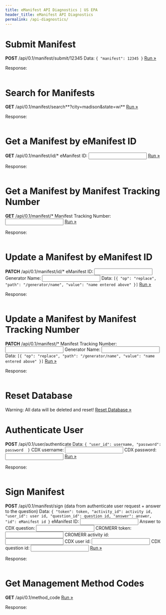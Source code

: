 ```yaml
---
title: eManifest API Diagnostics | US EPA
header_title: eManifest API Diagnostics
permalink: /api-diagnostics/
---
```


# Submit Manifest

**POST** /api/0.1/manifest/submit/12345
Data: `{ "manifest": 12345 }`
<a href="javascript:submitManifest();">Run »</a>

Response:
<pre><code id="submit-manifest-response"></code></pre>

# Search for Manifests

**GET** /api/0.1/manifest/search**?city=madison&state=wi**
<a href="javascript:searchManifest();">Run »</a>

Response:
<pre><code id="search-manifest-response"></code></pre>

# Get a Manifest by eManifest ID

**GET** /api/0.1/manifest/id/*
<label for="manifest_id">eManifest ID: <input id="manifest_id"></label>
<a href="javascript:getManifest();">Run »</a>

Response:
<pre><code id="get-manifest-response"></code></pre>

# Get a Manifest by Manifest Tracking Number

**GET** /api/0.1/manifest/*
<label for="get_manifest_tracking_number">Manifest Tracking Number: <input id="get_manifest_tracking_number"></label>
<a href="javascript:getManifestByTrackingNumber();">Run »</a>

Response:
<pre><code id="get-manifest-tracking-number-response"></code></pre>

# Update a Manifest by eManifest ID

**PATCH** /api/0.1/manifest/id/*
<label for="update_manifest_id">eManifest ID: <input id="update_manifest_id"></label>
<label for="update_manifest_generator_name">Generator Name: <input id="update_manifest_generator_name"></label>
Data: `[{ "op": "replace", "path": "/generator/name", "value": "name entered above" }]`
<a href="javascript:updateManifest();">Run »</a>

Response:
<pre><code id="update-manifest-response"></code></pre>

# Update a Manifest by Manifest Tracking Number

**PATCH** /api/0.1/manifest/*
<label for="update_manifest_tracking_number">Manifest Tracking Number: <input id="update_manifest_tracking_number"></label>
<label for="update_manifest_tracking_number_generator_name">Generator Name: <input id="update_manifest_tracking_number_generator_name"></label>
Data: `[{ "op": "replace", "path": "/generator/name", "value": "name entered above" }]`
<a href="javascript:updateManifestByTrackingNumber();">Run »</a>

Response:
<pre><code id="update-manifest-tracking-number-response"></code></pre>

# Reset Database

Warning: All data will be deleted and reset!
<a href="javascript:resetDatabase();">Reset Database »</a>

# Authenticate User

**POST** /api/0.1/user/authenticate
Data: `{ "user_id": username, "password": password  }`
<label for="username">CDX username: <input id="username"></label>
<label for="password">CDX password: <input type="password" id="password"></label>
<a href="javascript:authenticateUser();">Run »</a>

Response:
<pre><code id="authenticate-user-response"></code></pre>

# Sign Manifest

**POST** /api/0.1/manifest/sign
(data from authenticate user request + answer to the question)
Data: `{ "token": token, "activity_id": activity id, "user_id": user id,
"question_id": question id, "answer": answer, "id": eManifest id }`
<label for="sign_manifest_id">eManifest ID: <input id="sign_manifest_id"></label>
<label for="answer">Answer to CDX question: <input type="password" id="answer"></label>
<label for="token">CROMERR token: <input id="token"></label>
<label for="activity_id">CROMERR activity id: <input id="activity_id"></label>
<label for="user_id">CDX user id: <input id="user_id"></label>
<label for="question_id">CDX question id: <input id="question_id"></label>
<a href="javascript:signManifest();">Run »</a>

Response:
<pre><code id="sign-manifest-response"></code></pre>

# Get Management Method Codes

**GET** /api/0.1/method_code
<a href="javascript:getMethodCodes();">Run »</a>

Response:
<pre><code id="get-method-codes-response"></code></pre>


<script>
  
  function prettyJson(data) {
    return JSON.stringify(data, null, 2);
  }

  var showSuccessfulResponse = function(nodeSelector) {
    return function(data, textStatus, xhr) {
      var res = xhr.status + " " + xhr.statusText;
      res += "\n" + prettyJson(data);
      $(nodeSelector).text(res);
    };
  };

  var showFailureResponse = function(nodeSelector) {
    return function(xhr, textStatus, error) {
      var res = xhr.status + " " + xhr.statusText;
      $(nodeSelector).text(res);
    };
  };
  
  function submitManifest() {
    $.ajax({
      type: 'POST',
      url: '/api/0.1/manifest/submit/12345',
      data: '{ "manifest": 12345 }'
    })
    .done(showSuccessfulResponse('#submit-manifest-response'))
    .fail(showFailureResponse('#submit-manifest-response'));
  };
  
  function searchManifest() {
    $.ajax({
      type: 'GET',
      url: '/api/0.1/manifest/search?city=madison&state=wi',
    })
    .done(showSuccessfulResponse('#search-manifest-response'))
    .fail(showFailureResponse('#search-manifest-response'));
  };
  
  function resetDatabase() {
    /*$.get('/reset', function(data) {
      alert(data);
    });*/
  };

  function authenticateUser() {
    var username = $("#username").val();
    var password = $("#password").val();
    
    $.ajax({
      type: 'POST',
      url: '/api/0.1/user/authenticate',
      contentType: 'application/json',
      data: JSON.stringify({ "user_id": username, "password": password })
    })
    .done(function(data, textStatus, xhr) {
      var res = xhr.status + " " + xhr.statusText;
      res += "\n" + prettyJson(data);
      $('#authenticate-user-response').text(res);
      $('#user_id').val(data["user_id"]);
      $('#token').val(data["token"]);
      $('#activity_id').val(data["activity_id"]);
      $('#question_id').val(data["question"]["question_id"]);
      $('#answer').val("");
    })
    .fail(showFailureResponse('#authenticate-user-response'));
  };

  function signManifest() {
    var manifest_id = $("#sign_manifest_id").val();
    var token = $("#token").val();
    var activity_id = $("#activity_id").val();
    var user_id = $("#user_id").val();
    var question_id = $("#question_id").val();
    var answer = $("#answer").val();
    
    $.ajax({
      type: 'POST',
      url: '/api/0.1/manifest/sign',
      contentType: 'application/json',
      data: JSON.stringify({ "id": manifest_id, "token": token,
            "activity_id": activity_id, "user_id": user_id,
            "question_id": question_id, "answer": answer })
    })
    .done(showSuccessfulResponse('#sign-manifest-response'))
    .fail(showFailureResponse('#sign-manifest-response'));
  };
  
  function getManifest() {
    var manifest_id = $("#manifest_id").val();
    
    $.ajax({
      type: 'GET',
      url: '/api/0.1/manifest/id/'+manifest_id
    })
    .done(showSuccessfulResponse('#get-manifest-response'))
    .fail(showFailureResponse('#get-manifest-response'));
  };
  
  function getManifestByTrackingNumber() {
    var manifest_tracking_number = $("#get_manifest_tracking_number").val();
    
    $.ajax({
      type: 'GET',
      url: '/api/0.1/manifest/'+manifest_tracking_number
    })
    .done(showSuccessfulResponse('#get-manifest-tracking-number-response'))
    .fail(showFailureResponse('#get-manifest-tracking-number-response'));
  };
  
  function updateManifest() {
    var manifest_id = $("#update_manifest_id").val();
    var generator_name = $("#update_manifest_generator_name").val();
    $.ajax({
      type: 'PATCH',
      url: '/api/0.1/manifest/id/'+manifest_id,
      data: JSON.stringify([{ "op": "replace", "path": "/generator/name", "value": generator_name }])
    })
    .done(showSuccessfulResponse('#update-manifest-response'))
    .fail(showFailureResponse('#update-manifest-response'));
  };
  
  function updateManifestByTrackingNumber() {
    var manifest_tracking_number = $("#update_manifest_tracking_number").val();
    var generator_name = $("#update_manifest_tracking_number_generator_name").val();
    $.ajax({
      type: 'PATCH',
      url: '/api/0.1/manifest/'+manifest_tracking_number,
      data: JSON.stringify([{ "op": "replace", "path": "/generator/name", "value": generator_name }])
    })
    .done(showSuccessfulResponse('#update-manifest-tracking-number-response'))
    .fail(showFailureResponse('#update-manifest-tracking-number-response'));
  };
  
  function getMethodCodes() {
    $.ajax({
      type: 'GET',
      url: '/api/0.1/method_code'
    })
    .done(showSuccessfulResponse('#get-method-codes-response'))
    .fail(showFailureResponse('#get-method-codes-response'));
  };

</script>
